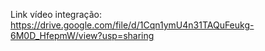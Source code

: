 Link vídeo integração: https://drive.google.com/file/d/1Cqn1ymU4n31TAQuFeukg-6M0D_HfepmW/view?usp=sharing
